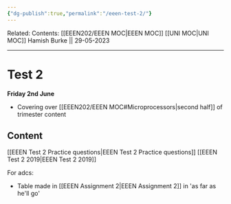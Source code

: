 ```yaml
---
{"dg-publish":true,"permalink":"/eeen-test-2/"}
---
```


Related: 
Contents: [[EEEN202/EEEN MOC\|EEEN MOC]]
[[UNI MOC\|UNI MOC]]
Hamish Burke || 29-05-2023
***

# Test 2

**Friday 2nd June**

- Covering over [[EEEN202/EEEN MOC#Microprocessors\|second half]] of trimester content 

## Content

[[EEEN Test 2 Practice questions\|EEEN Test 2 Practice questions]]
[[EEEN Test 2 2019\|EEEN Test 2 2019]]

For adcs:
- Table made in [[EEEN Assignment 2\|EEEN Assignment 2]] in 'as far as he'll go'

